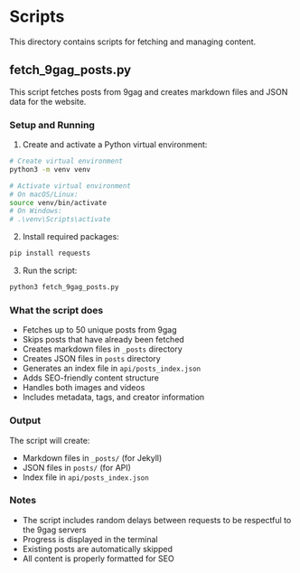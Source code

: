 # Scripts

This directory contains scripts for fetching and managing content.

## fetch_9gag_posts.py

This script fetches posts from 9gag and creates markdown files and JSON data for the website.

### Setup and Running

1. Create and activate a Python virtual environment:
```bash
# Create virtual environment
python3 -m venv venv

# Activate virtual environment
# On macOS/Linux:
source venv/bin/activate
# On Windows:
# .\venv\Scripts\activate
```

2. Install required packages:
```bash
pip install requests
```

3. Run the script:
```bash
python3 fetch_9gag_posts.py
```

### What the script does

- Fetches up to 50 unique posts from 9gag
- Skips posts that have already been fetched
- Creates markdown files in `_posts` directory
- Creates JSON files in `posts` directory
- Generates an index file in `api/posts_index.json`
- Adds SEO-friendly content structure
- Handles both images and videos
- Includes metadata, tags, and creator information

### Output

The script will create:
- Markdown files in `_posts/` (for Jekyll)
- JSON files in `posts/` (for API)
- Index file in `api/posts_index.json`

### Notes

- The script includes random delays between requests to be respectful to the 9gag servers
- Progress is displayed in the terminal
- Existing posts are automatically skipped
- All content is properly formatted for SEO 